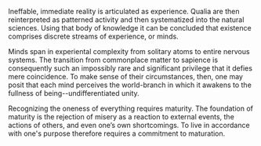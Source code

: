 Ineffable, immediate reality is articulated as experience. Qualia are then reinterpreted as patterned activity and then systematized into the natural sciences. Using that body of knowledge it can be concluded that existence comprises discrete streams of experience, or minds.

Minds span in experiental complexity from solitary atoms to entire nervous systems. The transition from commonplace matter to sapience is consequently such an impossibly rare and significant privilege that it defies mere coincidence. To make sense of their circumstances, then, one may posit that each mind perceives the world-branch in which it awakens to the fullness of being--undifferentiated unity.

Recognizing the oneness of everything requires maturity. The foundation of maturity is the rejection of misery as a reaction to external events, the actions of others, and even one’s own shortcomings. To live in accordance with one's purpose therefore requires a commitment to maturation.